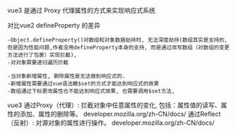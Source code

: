 vue3 是通过 Proxy 代理属性的方式来实现响应式系统

对比vue2 defineProperty 的差异

    -Object.defineProperty()对数组和对象数据劫持时, 无法深度劫持(数组其实是支持的, 但是因为性能问题,作者没用defineProperty本身的支持, 而是通过改写数组（对数组的变更方法进行了包裹）实现拦截),
    -对对象需要递归遍历拦截

    -当对象新增属性, 删除属性是无法做到响应式的.
    -新增属性需要通过vue语法糖$set的方式才能达到响应式的效果
    -数组通过下标更改属性也不能达到响应式效果, 也需要调用$set方法,

vue3 通过Proxy（代理）: 拦截对象中任意属性的变化, 包括：属性值的读写、属性的添加、属性的删除等。
     developer.mozilla.org/zh-CN/docs/
     通过Reflect（反射）: 对源对象的属性进行操作。
     developer.mozilla.org/zh-CN/docs/




